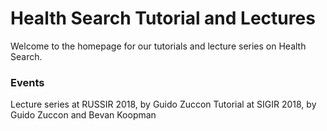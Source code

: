 # Health Search Tutorial and Lectures

Welcome to the homepage for our tutorials and lecture series on Health Search.

### Events

Lecture series at RUSSIR 2018, by Guido Zuccon
Tutorial at SIGIR 2018, by Guido Zuccon and Bevan Koopman
